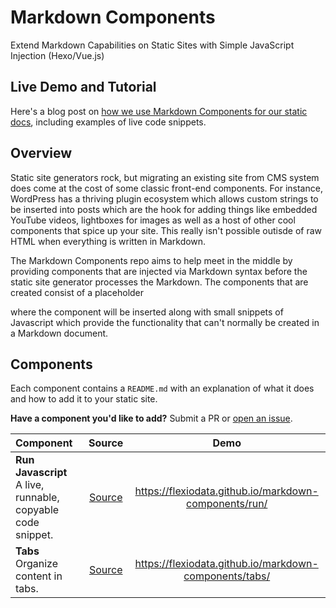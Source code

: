 # Markdown Components

Extend Markdown Capabilities on Static Sites with Simple JavaScript Injection (Hexo/Vue.js)

## Live Demo and Tutorial

Here's a blog post on [how we use Markdown Components for our static docs](https://www.flex.io/blog/markdown-syntax-javascript-hexo-vue/), including examples of live code snippets.

## Overview

Static site generators rock, but migrating an existing site from CMS system does come at the cost of some classic front-end components. For instance, WordPress has a thriving plugin ecosystem which allows custom strings to be inserted into posts which are the hook for adding things like embedded YouTube videos, lightboxes for images as well as a host of other cool components that spice up your site. This really isn't possible outisde of raw HTML when everything is written in Markdown.

The Markdown Components repo aims to help meet in the middle by providing components that are injected via Markdown syntax before the static site generator processes the Markdown. The components that are created consist of a placeholder <div> where the component will be inserted along with small snippets of Javascript which provide the functionality that can't normally be created in a Markdown document.

## Components

Each component contains a `README.md` with an explanation of what it does and how to add it to your static site.

**Have a component you'd like to add?** Submit a PR or [open an issue](https://github.com/flexiodata/markdown-components/issues).

| Component | Source | Demo |
|:--------|:------:|:------:|
| **Run Javascript** <br/> A live, runnable, copyable code snippet. | [Source](https://github.com/flexiodata/markdown-components/tree/master/run-js) | https://flexiodata.github.io/markdown-components/run/ 
| **Tabs** <br/> Organize content in tabs. | [Source](https://github.com/flexiodata/markdown-components/tree/master/tabs) | https://flexiodata.github.io/markdown-components/tabs/
